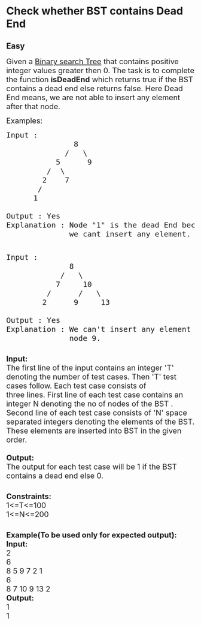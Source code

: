# Check whether BST contains Dead End
## Easy 
<div class="problem-statement">
                <p></p><p><span style="font-size:20px">Given a&nbsp;<a href="http://quiz.geeksforgeeks.org/binary-search-tree-set-1-search-and-insertion/" target="_blank">Binary search Tree</a>&nbsp;that contains positive integer values greater then 0. The task is to complete the function <strong>isDeadEnd</strong> which returns true if&nbsp;the BST contains a dead end else returns false. Here Dead End means, we are not able to insert any element after that node.</span></p>

<p><span style="font-size:20px">Examples:</span></p>

<pre><span style="font-size:20px">Input :   
&nbsp;              8
             /   \ 
           5      9
         /  \     
        2    7 
       /
      1     
          
Output : Yes
Explanation : Node "1" is the dead End because after that 
&nbsp;             we cant insert any element.       

</span></pre>

<pre><span style="font-size:20px">Input :     
&nbsp;             8
            /   \ 
           7     10
         /      /   \
        2      9     13

Output : Yes
Explanation : We can't insert any element at 
              node 9.  </span></pre>

<p><br>
<span style="font-size:20px"><strong>Input:</strong><br>
The first line of the input contains an integer 'T' denoting&nbsp;the number of test cases. Then 'T' test cases follow. Each test case consists of three&nbsp;lines.&nbsp;First line of each test case contains an integer N denoting the no of nodes of the BST&nbsp;. Second line of each test case consists of 'N' space separated integers denoting the elements of the BST. These elements are inserted into BST in the given order.<br>
<br>
<strong>Output:</strong><br>
The output for each test case will be 1 if the BST contains a dead end else 0.</span><br>
&nbsp;</p>

<p><span style="font-size:20px"><strong>Constraints:</strong><br>
1&lt;=T&lt;=100<br>
1&lt;=N&lt;=200</span><br>
&nbsp;</p>

<p><span style="font-size:20px"><strong>Example(To be used only for expected output):</strong><br>
<strong>Input:</strong><br>
2<br>
6<br>
8 5 9 7 2 1<br>
6<br>
8 7 10 9 13 2<br>
<strong>Output:</strong><br>
1<br>
1</span></p>
 <p></p>
            </div>